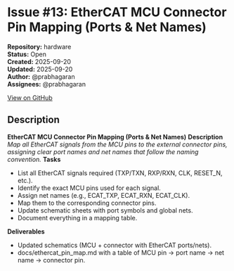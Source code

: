 # Issue #13: EtherCAT MCU Connector Pin Mapping (Ports & Net Names)

**Repository:** hardware  
**Status:** Open  
**Created:** 2025-09-20  
**Updated:** 2025-09-20  
**Author:** @prabhagaran  
**Assignees:** @prabhagaran  

[View on GitHub](https://github.com/Simtestlab/hardware/issues/13)

## Description

**EtherCAT MCU Connector Pin Mapping (Ports & Net Names)**
**Description**
_Map all EtherCAT signals from the MCU pins to the external connector pins, assigning clear port names and net names that follow the naming convention._
**Tasks**

-  List all EtherCAT signals required (TXP/TXN, RXP/RXN, CLK, RESET_N, etc.).
-  Identify the exact MCU pins used for each signal.
-  Assign net names (e.g., ECAT_TXP, ECAT_RXN, ECAT_CLK).
-  Map them to the corresponding connector pins.
-  Update schematic sheets with port symbols and global nets.
-  Document everything in a mapping table.

**Deliverables**

- Updated schematics (MCU + connector with EtherCAT ports/nets).
- docs/ethercat_pin_map.md with a table of MCU pin → port name → net name → connector pin.